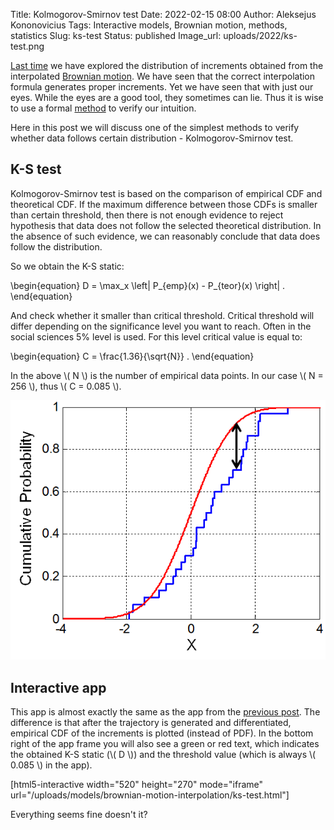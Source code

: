 Title: Kolmogorov-Smirnov test
Date: 2022-02-15 08:00
Author: Aleksejus Kononovicius
Tags: Interactive models, Brownian motion, methods, statistics
Slug: ks-test
Status: published
Image_url: uploads/2022/ks-test.png

[Last
time]({filename}/articles/2022/brownian-motion-interpolation-part-2.md) we
have explored the distribution of increments obtained from the interpolated
[Brownian motion](/tag/brownian-motion). We have seen that the correct
interpolation formula generates proper increments. Yet we have seen that
with just our eyes. While the eyes are a good tool, they sometimes can lie.
Thus it is wise to use a formal [method](/tag/methods) to verify our
intuition.

Here in this post we will discuss one of the simplest methods to verify
whether data follows certain distribution - Kolmogorov-Smirnov test.
<!--more-->

## K-S test

Kolmogorov-Smirnov test is based on the comparison of empirical CDF and
theoretical CDF. If the maximum difference between those CDFs is smaller
than certain threshold, then there is not enough evidence to reject
hypothesis that data does not follow the selected theoretical distribution.
In the absence of such evidence, we can reasonably conclude that data does
follow the distribution.

So we obtain the K-S static:

\begin{equation}
    D = \max\_x \left| P\_{emp}(x) - P\_{teor}(x) \right| .
\end{equation}

And check whether it smaller than critical threshold. Critical threshold
will differ depending on the significance level you want to reach. Often in
the social sciences 5% level is used. For this level critical value is equal
to:

\begin{equation}
    C = \frac{1.36}{\sqrt{N}} .
\end{equation}

In the above \\\( N \\\) is the number of empirical data points. In our case
\\\( N = 256 \\\), thus \\\( C = 0.085 \\\).

[![Visual illustration of K-S test in action.](/uploads/2022/ks-test.png
"Visual illustration of K-S test in action.")](https://en.wikipedia.org/wiki/Kolmogorov%E2%80%93Smirnov_test#/media/File:KS_Example.png)

## Interactive app

This app is almost exactly the same as the app from the [previous
post]({filename}/articles/2022/brownian-motion-interpolation-part-2.md). The
difference is that after the trajectory is generated and differentiated,
empirical CDF of the increments is plotted (instead of PDF). In the bottom
right of the app frame you will also see a green or red text, which
indicates the obtained K-S static (\\\( D \\\)) and the threshold value
(which is always \\\( 0.085 \\\) in the app).

[html5-interactive width="520" height="270" mode="iframe"
url="/uploads/models/brownian-motion-interpolation/ks-test.html"]

Everything seems fine doesn't it?
